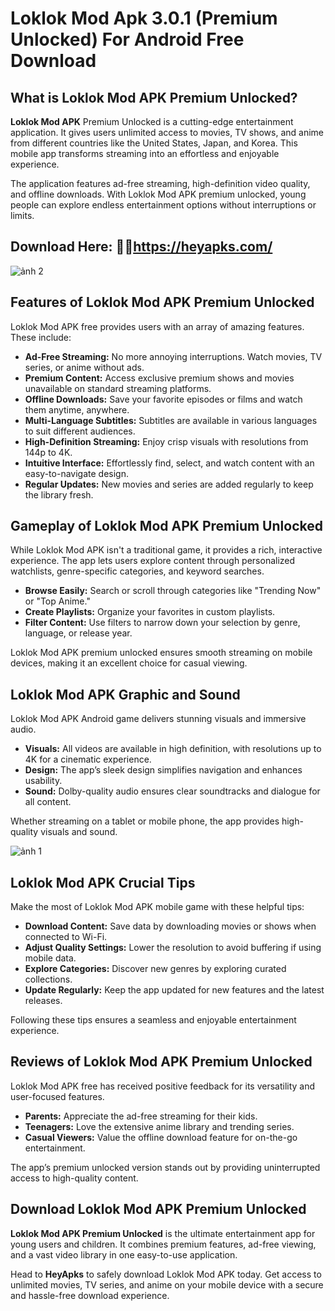 # Loklok Mod Apk 3.0.1 (Premium Unlocked) For Android Free Download

## What is Loklok Mod APK Premium Unlocked?  

**Loklok Mod APK** Premium Unlocked is a cutting-edge entertainment application. It gives users unlimited access to movies, TV shows, and anime from different countries like the United States, Japan, and Korea. This mobile app transforms streaming into an effortless and enjoyable experience.  

The application features ad-free streaming, high-definition video quality, and offline downloads. With Loklok Mod APK premium unlocked, young people can explore endless entertainment options without interruptions or limits.  

## Download Here: 📱📱https://heyapks.com/
![ảnh 2](https://github.com/user-attachments/assets/3cf116f9-b982-467c-99fa-3ec8910cd882)


## Features of Loklok Mod APK Premium Unlocked  

Loklok Mod APK free provides users with an array of amazing features. These include:  

- **Ad-Free Streaming:** No more annoying interruptions. Watch movies, TV series, or anime without ads.  
- **Premium Content:** Access exclusive premium shows and movies unavailable on standard streaming platforms.  
- **Offline Downloads:** Save your favorite episodes or films and watch them anytime, anywhere.  
- **Multi-Language Subtitles:** Subtitles are available in various languages to suit different audiences.  
- **High-Definition Streaming:** Enjoy crisp visuals with resolutions from 144p to 4K.  
- **Intuitive Interface:** Effortlessly find, select, and watch content with an easy-to-navigate design.  
- **Regular Updates:** New movies and series are added regularly to keep the library fresh.  


## Gameplay of Loklok Mod APK Premium Unlocked  

While Loklok Mod APK isn't a traditional game, it provides a rich, interactive experience. The app lets users explore content through personalized watchlists, genre-specific categories, and keyword searches.  

- **Browse Easily:** Search or scroll through categories like "Trending Now" or "Top Anime."  
- **Create Playlists:** Organize your favorites in custom playlists.  
- **Filter Content:** Use filters to narrow down your selection by genre, language, or release year.  

Loklok Mod APK premium unlocked ensures smooth streaming on mobile devices, making it an excellent choice for casual viewing.  


## Loklok Mod APK Graphic and Sound  

Loklok Mod APK Android game delivers stunning visuals and immersive audio.  

- **Visuals:** All videos are available in high definition, with resolutions up to 4K for a cinematic experience.  
- **Design:** The app’s sleek design simplifies navigation and enhances usability.  
- **Sound:** Dolby-quality audio ensures clear soundtracks and dialogue for all content.  

Whether streaming on a tablet or mobile phone, the app provides high-quality visuals and sound.  

![ảnh 1](https://github.com/user-attachments/assets/1b316d42-45fa-44c8-84b7-c69a41a19280)

## Loklok Mod APK Crucial Tips  

Make the most of Loklok Mod APK mobile game with these helpful tips:  

- **Download Content:** Save data by downloading movies or shows when connected to Wi-Fi.  
- **Adjust Quality Settings:** Lower the resolution to avoid buffering if using mobile data.  
- **Explore Categories:** Discover new genres by exploring curated collections.  
- **Update Regularly:** Keep the app updated for new features and the latest releases.  

Following these tips ensures a seamless and enjoyable entertainment experience.  


## Reviews of Loklok Mod APK Premium Unlocked  

Loklok Mod APK free has received positive feedback for its versatility and user-focused features.  

- **Parents:** Appreciate the ad-free streaming for their kids.  
- **Teenagers:** Love the extensive anime library and trending series.  
- **Casual Viewers:** Value the offline download feature for on-the-go entertainment.  

The app’s premium unlocked version stands out by providing uninterrupted access to high-quality content.  


## Download Loklok Mod APK Premium Unlocked  

**Loklok Mod APK Premium Unlocked** is the ultimate entertainment app for young users and children. It combines premium features, ad-free viewing, and a vast video library in one easy-to-use application.  

Head to **HeyApks** to safely download Loklok Mod APK today. Get access to unlimited movies, TV series, and anime on your mobile device with a secure and hassle-free download experience.
